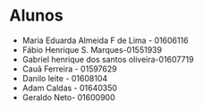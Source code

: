 # Alunos

* Maria Eduarda Almeida F de Lima - 01606116
* Fábio Henrique S. Marques-01551939
* Gabriel henrique dos santos oliveira-01607719
* Cauã Ferreira - 01597629
* Danilo leite - 01608104
* Adam Caldas - 01640350
* Geraldo Neto- 01600900

